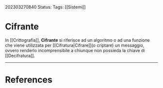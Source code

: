 202303270840
Status: 
Tags: [[Sistemi]]

# Cifrante
In [[Crittografia]], **Cifrante** si riferisce ad un algoritmo o ad una funzione che viene utilizzata per [[Cifratura|Cifrare]](o criptare) un messaggio, ovvero renderlo incomprensibile a chiunque non possieda la chiave di [[Decifratura]].



---
# References